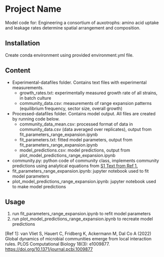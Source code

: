 # Project Name

Model code for: Engineering a consortium of auxotrophs: amino acid uptake and leakage rates determine spatial arrangement and composition.

## Installation

Create conda environment using provided environment.yml file.

## Content

- Experimental-datafiles folder. Contains text files with experimental measurements.
  - growth_rates.txt: experimentally measured growth rate of all strains, in batch culture
  - community_data.csv: measurements of range expansion patterns (equilibrium frequency, sector size, overall growth)
- Processed-datafiles folder. Contains model output. All files are created by running code below.
  - community_data_mean.csv: processed format of data in community_data.csv (data averaged over replicates), output from fit_parameters_range_expansion.ipynb
  - fit_parameters.txt: fitted model parameters, output from fit_parameters_range_expansion.ipynb
  - model_predictions.csv: model predictions, output from plot_model_predictions_range_expansion.ipynb
- community.py: python code of community class, implements community predictions using analytical equations from [S1 Text from Ref 1.](https://doi.org/10.1371/journal.pcbi.1009877.s001)
- fit_parameters_range_expansion.ipynb: jupyter notebook used to fit model parameters
- plot_model_predictions_range_expansion.ipynb: jupyter notebook used to make model predictions

## Usage

1. run fit_parameters_range_expansion.ipynb to refit model parameters
2. run plot_model_predictions_range_expansion.ipynb to recreate model predictions

[Ref 1]: van Vliet S, Hauert C, Fridberg K, Ackermann M, Dal Co A (2022) Global dynamics of microbial communities emerge from local interaction rules. PLOS Computational Biology 18(3): e1009877. https://doi.org/10.1371/journal.pcbi.1009877
